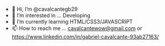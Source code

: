 - 👋 Hi, I’m @cavalcantegb29
- 👀 I’m interested in ... Developing
- 🌱 I’m currently learning HTML/CSS3/JAVASCRIPT
- 📫 How to reach me ... cavalcantewow@gmail.com or https://www.linkedin.com/in/gabriel-cavalcante-93ab27163/


